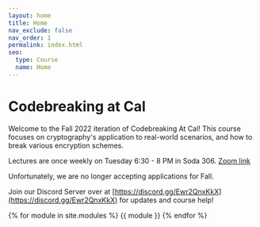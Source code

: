 ```yaml
---
layout: home
title: Home
nav_exclude: false
nav_order: 1
permalink: index.html
seo:
  type: Course
  name: Home
---
```


# Codebreaking at Cal

Welcome to the Fall 2022 iteration of Codebreaking At Cal! This course focuses on cryptography's application to real-world scenarios, and how to break various encryption schemes. 

Lectures are once weekly on Tuesday 6:30 - 8 PM in Soda 306. [Zoom link](https://berkeley.zoom.us/j/94249910215)

Unfortunately, we are no longer accepting applications for Fall.

Join our Discord Server over at [https://discord.gg/Ewr2QnxKkX](https://discord.gg/Ewr2QnxKkX) for updates and course help!

{% for module in site.modules %}
{{ module }}
{% endfor %}

